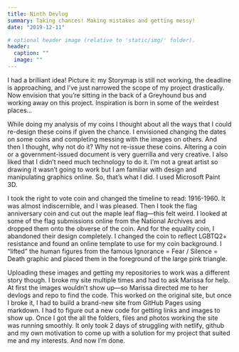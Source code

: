 ```yaml
---
title: Ninth Devlog
summary: Taking chances! Making mistakes and getting messy!
date: "2019-12-11"

# optional header image (relative to 'static/img/' folder).
header:
  caption: ""
  image: ""
---
```

I had a brilliant idea! Picture it: my Storymap is still not working, the deadline is approaching, and I’ve just narrowed the scope of my project drastically. Now envision that you’re sitting in the back of a Greyhound bus and working away on this project. Inspiration is born in some of the weirdest places…

While doing my analysis of my coins I thought about all the ways that I could re-design these coins if given the chance. I envisioned changing the dates on some coins and completing messing with the images on others. And then I thought, why not do it? Why not re-issue these coins. Altering a coin or a government-issued document is very guerrilla and very creative. I also liked that I didn’t need much technology to do it. I’m not a great artist so drawing it wasn’t going to work but I am familiar with design and manipulating graphics online. So, that’s what I did. I used Microsoft Paint 3D.

I took the right to vote coin and changed the timeline to read: 1916-1960. It was almost indiscernible, and I was pleased. Then I took the flag anniversary coin and cut out the maple leaf flag—this felt weird. I looked at some of the flag submissions online from the National Archives and dropped them onto the obverse of the coin. And for the equality coin, I abandoned their design completely. I changed the coin to reflect LGBTQ2+ resistance and found an online template to use for my coin background. I “lifted” the human figures from the famous Ignorance = Fear / Silence = Death graphic and placed them in the foreground of the large pink triangle.

Uploading these images and getting my repositories to work was a different story though. I broke my site multiple times and had to ask Marissa for help. At first the images wouldn’t show up—so Marissa directed me to her devlogs and repo to find the code. This worked on the original site, but once I broke it, I had to build a brand-new site from GitHub Pages using markdown. I had to figure out a new code for getting links and images to show up. Once I got the all the folders, files and photos working the site was running smoothly. It only took 2 days of struggling with netlify, github and my own motivation to come up with a solution for my project that suited me and my interests. And now I’m done.

